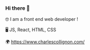 ### Hi there 👋

🤓 I am a front end web developer !

🖥 JS, React, HTML, CSS

🌍 https://www.charlescollignon.com/
